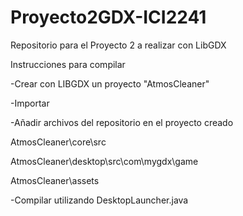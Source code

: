 # Proyecto2GDX-ICI2241
Repositorio para el Proyecto 2 a realizar con LibGDX

Instrucciones para compilar

-Crear con LIBGDX un proyecto "AtmosCleaner"

-Importar

-Añadir archivos del repositorio en el proyecto creado

AtmosCleaner\core\src

AtmosCleaner\desktop\src\com\mygdx\game

AtmosCleaner\assets

-Compilar utilizando DesktopLauncher.java
